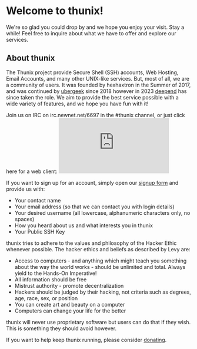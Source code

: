 # Welcome to thunix!

We're so glad you could drop by and we hope you enjoy your visit. Stay a while! Feel free to inquire about what we have to offer and explore our services.


## About thunix

The Thunix project provide Secure Shell (SSH) accounts, Web Hosting, Email Accounts, and many other UNIX-like services. But, most of all, we are a community of users. It was founded by hexhaxtron in the Summer of 2017, and was continued by [ubergeek](/~ubergeek) since 2018 however in 2023 [deepend](/~deepend) has since taken the role. We aim to provide the best service possible with a wide variety of features, and we hope you have fun with it!


Join us on IRC on irc.newnet.net/6697 in the #thunix channel, or just click here for a web client: [![#thunix channel](https://stats.newnet.net/badges/badge.php?channel=%23thunix)](https://newnet.net/chat.php?channel=%23thunix)

If you want to sign up for an account, simply open our [signup form](/signup) and provide us with:

* Your contact name
* Your email address (so that we can contact you with login details)
* Your desired username (all lowercase, alphanumeric characters only, no spaces)
* How you heard about us and what interests you in thunix
* Your Public SSH Key

thunix tries to adhere to the values and philosophy of the Hacker Ethic whenever possible. The hacker ethics and beliefs as described by Levy are:

* Access to computers - and anything which might teach you something about the way the world works - should be unlimited and total. Always yield to the Hands-On Imperative!
* All information should be free
* Mistrust authority - promote decentralization
* Hackers should be judged by their hacking, not criteria such as degrees, age, race, sex, or position
* You can create art and beauty on a computer
* Computers can change your life for the better

thunix will never use proprietary software but users can do that if they wish. This is something they should avoid however.

If you want to help keep thunix running, please consider [donating](/donate).
